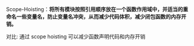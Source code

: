 Scope-Hoisting：**将所有模块按照引用顺序放在一个函数作用域中，并适当的重命名一些变量名，防止变量名冲突，从而减少代码体积，减少闭包函数的内存开销。**

对⽐: 通过 scope hoisting 可以减少函数声明代码和内存开销
